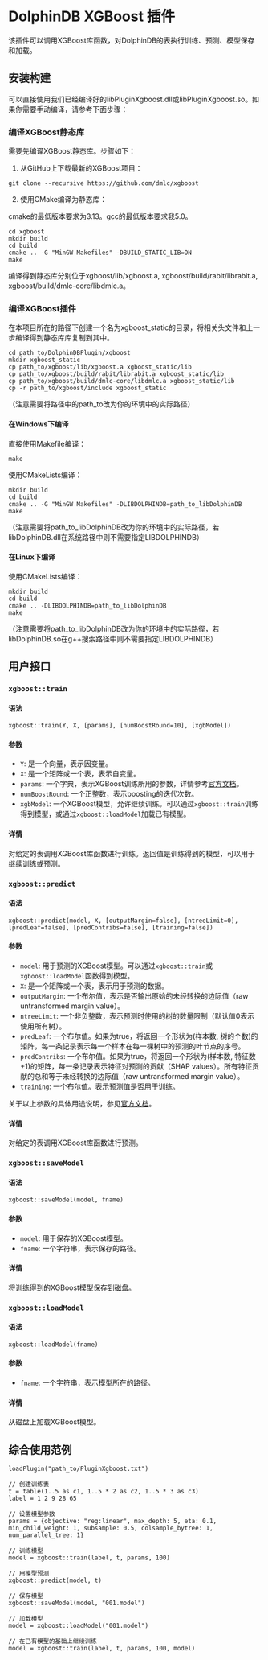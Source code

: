# DolphinDB XGBoost 插件

该插件可以调用XGBoost库函数，对DolphinDB的表执行训练、预测、模型保存和加载。

## 安装构建

可以直接使用我们已经编译好的libPluginXgboost.dll或libPluginXgboost.so。如果你需要手动编译，请参考下面步骤：

### 编译XGBoost静态库

需要先编译XGBoost静态库。步骤如下：

1. 从GitHub上下载最新的XGBoost项目：

```
git clone --recursive https://github.com/dmlc/xgboost
```

2. 使用CMake编译为静态库：

cmake的最低版本要求为3.13。gcc的最低版本要求我5.0。

```
cd xgboost
mkdir build
cd build
cmake .. -G "MinGW Makefiles" -DBUILD_STATIC_LIB=ON
make
```


编译得到静态库分别位于xgboost/lib/xgboost.a, xgboost/build/rabit/librabit.a, xgboost/build/dmlc-core/libdmlc.a。

### 编译XGBoost插件

在本项目所在的路径下创建一个名为xgboost_static的目录，将相关头文件和上一步编译得到静态库库复制到其中。

```
cd path_to/DolphinDBPlugin/xgboost
mkdir xgboost_static
cp path_to/xgboost/lib/xgboost.a xgboost_static/lib
cp path_to/xgboost/build/rabit/librabit.a xgboost_static/lib
cp path_to/xgboost/build/dmlc-core/libdmlc.a xgboost_static/lib
cp -r path_to/xgboost/include xgboost_static
```

（注意需要将路径中的path_to改为你的环境中的实际路径）
#### 在Windows下编译

直接使用Makefile编译：

```
make
```
使用CMakeLists编译：
```
mkdir build
cd build
cmake .. -G "MinGW Makefiles" -DLIBDOLPHINDB=path_to_libDolphinDB
make
```
（注意需要将path_to_libDolphinDB改为你的环境中的实际路径，若libDolphinDB.dll在系统路径中则不需要指定LIBDOLPHINDB）

#### 在Linux下编译
使用CMakeLists编译：
```
mkdir build
cd build
cmake .. -DLIBDOLPHINDB=path_to_libDolphinDB
make
```
（注意需要将path_to_libDolphinDB改为你的环境中的实际路径，若libDolphinDB.so在g++搜索路径中则不需要指定LIBDOLPHINDB）

## 用户接口

### `xgboost::train`

#### 语法

`xgboost::train(Y, X, [params], [numBoostRound=10], [xgbModel])`

#### 参数

- `Y`: 是一个向量，表示因变量。
- `X`: 是一个矩阵或一个表，表示自变量。
- `params`: 一个字典，表示XGBoost训练所用的参数，详情参考[官方文档](https://xgboost.readthedocs.io/en/latest/parameter.html)。
- `numBoostRound`: 一个正整数，表示boosting的迭代次数。
- `xgbModel`: 一个XGBoost模型，允许继续训练。可以通过`xgboost::train`训练得到模型，或通过`xgboost::loadModel`加载已有模型。

#### 详情

对给定的表调用XGBoost库函数进行训练。返回值是训练得到的模型，可以用于继续训练或预测。

### `xgboost::predict`

#### 语法

`xgboost::predict(model, X, [outputMargin=false], [ntreeLimit=0], [predLeaf=false], [predContribs=false], [training=false])`

#### 参数

- `model`: 用于预测的XGBoost模型。可以通过`xgboost::train`或`xgboost::loadModel`函数得到模型。
- `X`: 是一个矩阵或一个表，表示用于预测的数据。
- `outputMargin`: 一个布尔值，表示是否输出原始的未经转换的边际值（raw untransformed margin value）。
- `ntreeLimit`: 一个非负整数，表示预测时使用的树的数量限制（默认值0表示使用所有树）。
- `predLeaf`: 一个布尔值。如果为true，将返回一个形状为(样本数, 树的个数)的矩阵，每一条记录表示每一个样本在每一棵树中的预测的叶节点的序号。
- `predContribs`: 一个布尔值。如果为true，将返回一个形状为(样本数, 特征数+1)的矩阵，每一条记录表示特征对预测的贡献（SHAP values）。所有特征贡献的总和等于未经转换的边际值（raw untransformed margin value）。
- `training`: 一个布尔值。表示预测值是否用于训练。

关于以上参数的具体用途说明，参见[官方文档](https://xgboost.readthedocs.io/en/latest/python/python_api.html#xgboost.Booster.predict)。

#### 详情

对给定的表调用XGBoost库函数进行预测。

### `xgboost::saveModel`

#### 语法

`xgboost::saveModel(model, fname)`

#### 参数

- `model`: 用于保存的XGBoost模型。
- `fname`: 一个字符串，表示保存的路径。

#### 详情

将训练得到的XGBoost模型保存到磁盘。

### `xgboost::loadModel`

#### 语法

`xgboost::loadModel(fname)`

#### 参数

- `fname`: 一个字符串，表示模型所在的路径。

#### 详情

从磁盘上加载XGBoost模型。

## 综合使用范例

```
loadPlugin("path_to/PluginXgboost.txt")

// 创建训练表
t = table(1..5 as c1, 1..5 * 2 as c2, 1..5 * 3 as c3)
label = 1 2 9 28 65

// 设置模型参数
params = {objective: "reg:linear", max_depth: 5, eta: 0.1, min_child_weight: 1, subsample: 0.5, colsample_bytree: 1, num_parallel_tree: 1}

// 训练模型
model = xgboost::train(label, t, params, 100)

// 用模型预测
xgboost::predict(model, t)

// 保存模型
xgboost::saveModel(model, "001.model")

// 加载模型
model = xgboost::loadModel("001.model")

// 在已有模型的基础上继续训练
model = xgboost::train(label, t, params, 100, model)
```
